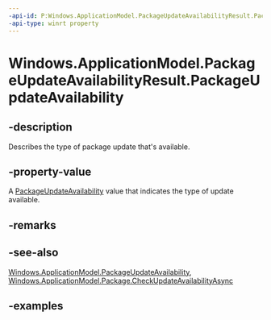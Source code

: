 ```yaml
---
-api-id: P:Windows.ApplicationModel.PackageUpdateAvailabilityResult.PackageUpdateAvailability
-api-type: winrt property
---
```


<!-- Property syntax.
public PackageUpdateAvailability PackageUpdateAvailability { get; }
-->

# Windows.ApplicationModel.PackageUpdateAvailabilityResult.PackageUpdateAvailability

## -description

Describes the type of package update that's available.

## -property-value

A [PackageUpdateAvailability](packageupdateavailability.md) value that indicates the type of update available.

## -remarks

## -see-also

[Windows.ApplicationModel.PackageUpdateAvailability](packageupdateavailability.md), [Windows.ApplicationModel.Package.CheckUpdateAvailabilityAsync](package_checkupdateavailabilityasync_726867427.md)

## -examples